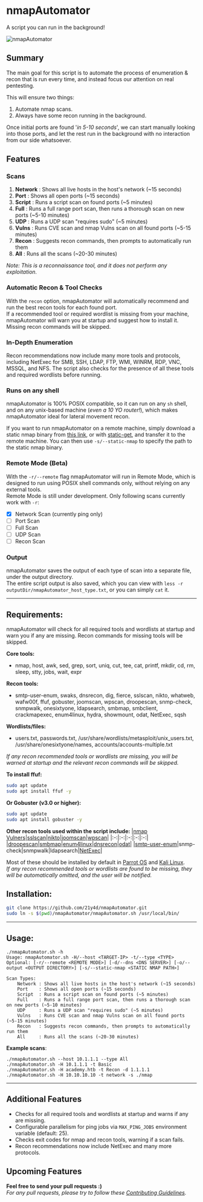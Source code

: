 # nmapAutomator

A script you can run in the background!
  
![nmapAutomator](https://i.imgur.com/3cMJIPr.gif)
  
## Summary

The main goal for this script is to automate the process of enumeration & recon that is run every time, and instead focus our attention on real pentesting.  

This will ensure two things:  
1. Automate nmap scans. 
2. Always have some recon running in the background. 

Once initial ports are found '*in 5-10 seconds*', we can start manually looking into those ports, and let the rest run in the background with no interaction from our side whatsoever.  

## Features

### Scans
1. **Network** : Shows all live hosts in the host's network (~15 seconds)
2. **Port**    : Shows all open ports (~15 seconds)
3. **Script**  : Runs a script scan on found ports (~5 minutes)
4. **Full**    : Runs a full range port scan, then runs a thorough scan on new ports (~5-10 minutes)
5. **UDP**     : Runs a UDP scan "requires sudo" (~5 minutes)
6. **Vulns**   : Runs CVE scan and nmap Vulns scan on all found ports (~5-15 minutes)
7. **Recon**   : Suggests recon commands, then prompts to automatically run them
8. **All**     : Runs all the scans (~20-30 minutes)

*Note: This is a reconnaissance tool, and it does not perform any exploitation.*

### Automatic Recon & Tool Checks
With the `recon` option, nmapAutomator will automatically recommend and run the best recon tools for each found port.  
If a recommended tool or required wordlist is missing from your machine, nmapAutomator will warn you at startup and suggest how to install it. Missing recon commands will be skipped.

### In-Depth Enumeration
Recon recommendations now include many more tools and protocols, including NetExec for SMB, SSH, LDAP, FTP, WMI, WINRM, RDP, VNC, MSSQL, and NFS. The script also checks for the presence of all these tools and required wordlists before running.

### Runs on any shell
nmapAutomator is 100% POSIX compatible, so it can run on any `sh` shell, and on any unix-based machine (*even a 10 YO router!*), which makes nmapAutomator ideal for lateral movement recon.

If you want to run nmapAutomator on a remote machine, simply download a static nmap binary from [this link](https://github.com/andrew-d/static-binaries/raw/master/binaries/linux/x86_64/nmap), or with [static-get](https://github.com/minos-org/minos-static), and transfer it to the remote machine. You can then use `-s/--static-nmap` to specify the path to the static nmap binary.

### Remote Mode (Beta)
With the `-r/--remote` flag nmapAutomator will run in Remote Mode, which is designed to run using POSIX shell commands only, without relying on any external tools.  
Remote Mode is still under development. Only following scans currently work with `-r`:
- [x] Network Scan (currently ping only)
- [ ] Port Scan
- [ ] Full Scan
- [ ] UDP Scan
- [ ] Recon Scan

### Output
nmapAutomator saves the output of each type of scan into a separate file, under the output directory.  
The entire script output is also saved, which you can view with `less -r outputDir/nmapAutomator_host_type.txt`, or you can simply `cat` it.

-----
  
## Requirements:

nmapAutomator will check for all required tools and wordlists at startup and warn you if any are missing. Recon commands for missing tools will be skipped.

**Core tools:**
- nmap, host, awk, sed, grep, sort, uniq, cut, tee, cat, printf, mkdir, cd, rm, sleep, stty, jobs, wait, expr

**Recon tools:**
- smtp-user-enum, swaks, dnsrecon, dig, fierce, sslscan, nikto, whatweb, wafw00f, ffuf, gobuster, joomscan, wpscan, droopescan, snmp-check, snmpwalk, onesixtyone, ldapsearch, smbmap, smbclient, crackmapexec, enum4linux, hydra, showmount, odat, NetExec, sqsh

**Wordlists/files:**
- users.txt, passwords.txt, /usr/share/wordlists/metasploit/unix_users.txt, /usr/share/onesixtyone/names, accounts/accounts-multiple.txt

*If any recon recommended tools or wordlists are missing, you will be warned at startup and the relevant recon commands will be skipped.*

**To install ffuf:**
```bash
sudo apt update
sudo apt install ffuf -y
```

**Or Gobuster (v3.0 or higher):**
```bash
sudo apt update
sudo apt install gobuster -y
```

**Other recon tools used within the script include:**
|[nmap Vulners](https://github.com/vulnersCom/nmap-vulners)|[sslscan](https://github.com/rbsec/sslscan)|[nikto](https://github.com/sullo/nikto)|[joomscan](https://github.com/rezasp/joomscan)|[wpscan](https://github.com/wpscanteam/wpscan)|
|:-:|:-:|:-:|:-:|:-:|
|[droopescan](https://github.com/droope/droopescan)|[smbmap](https://github.com/ShawnDEvans/smbmap)|[enum4linux](https://github.com/portcullislabs/enum4linux)|[dnsrecon](https://github.com/darkoperator/dnsrecon)|[odat](https://github.com/quentinhardy/odat)|
|[smtp-user-enum](https://github.com/pentestmonkey/smtp-user-enum)|snmp-check|snmpwalk|ldapsearch|[NetExec](https://github.com/Pennyw0rth/NetExec)|

Most of these should be installed by default in [Parrot OS](https://www.parrotsec.org) and [Kali Linux](https://www.kali.org).  
*If any recon recommended tools or wordlists are found to be missing, they will be automatically omitted, and the user will be notified.*

## Installation:
```bash
git clone https://github.com/21y4d/nmapAutomator.git
sudo ln -s $(pwd)/nmapAutomator/nmapAutomator.sh /usr/local/bin/
```

-----

## Usage:
```
./nmapAutomator.sh -h
Usage: nmapAutomator.sh -H/--host <TARGET-IP> -t/--type <TYPE>
Optional: [-r/--remote <REMOTE MODE>] [-d/--dns <DNS SERVER>] [-o/--output <OUTPUT DIRECTORY>] [-s/--static-nmap <STATIC NMAP PATH>]

Scan Types:
	Network : Shows all live hosts in the host's network (~15 seconds)
	Port    : Shows all open ports (~15 seconds)
	Script  : Runs a script scan on found ports (~5 minutes)
	Full    : Runs a full range port scan, then runs a thorough scan on new ports (~5-10 minutes)
	UDP     : Runs a UDP scan "requires sudo" (~5 minutes)
	Vulns   : Runs CVE scan and nmap Vulns scan on all found ports (~5-15 minutes)
	Recon   : Suggests recon commands, then prompts to automatically run them
	All     : Runs all the scans (~20-30 minutes)
```

**Example scans**:
```
./nmapAutomator.sh --host 10.1.1.1 --type All
./nmapAutomator.sh -H 10.1.1.1 -t Basic
./nmapAutomator.sh -H academy.htb -t Recon -d 1.1.1.1
./nmapAutomator.sh -H 10.10.10.10 -t network -s ./nmap
```

------

## Additional Features
- Checks for all required tools and wordlists at startup and warns if any are missing.
- Configurable parallelism for ping jobs via `MAX_PING_JOBS` environment variable (default: 25).
- Checks exit codes for nmap and recon tools, warning if a scan fails.
- Recon recommendations now include NetExec and many more protocols.

## Upcoming Features


**Feel free to send your pull requests :)**  
*For any pull requests, please try to follow these [Contributing Guidelines](CONTRIBUTING.md).*

